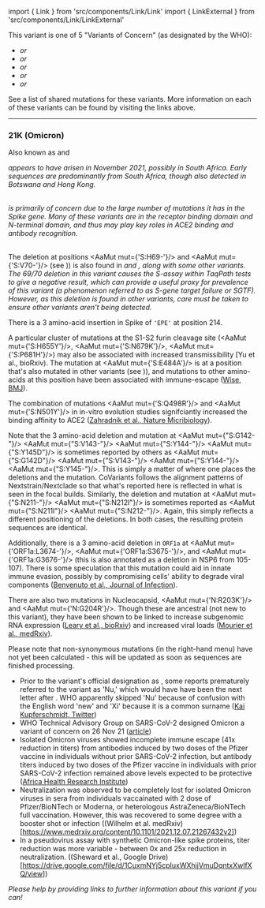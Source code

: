 import { Link } from 'src/components/Link/Link'
import { LinkExternal } from 'src/components/Link/LinkExternal'

This variant is one of 5 "Variants of Concern" (as designated by the WHO):
- <Var name="20I (Alpha, V1)" prefix=""/> or <Lin name="B.1.1.7" />
- <Var name="20H (Beta, V2)" prefix=""/> or <Lin name="B.1.351" />
- <Var name="20J (Gamma, V3)" prefix=""/> or <Lin name="P.1" />
- <Var name="21A (Delta)" prefix=""/> or <Lin name="B.1.617.2" />
- <Var name="21K (Omicron)" prefix =""/> or <Lin name="B.1.1.529" />

See a <Link href="/shared-mutations">list of shared mutations</Link> for these variants. More information on each of these variants can be found by visiting the links above.

---

### 21K (Omicron)
Also known as <Lin name="B.1.1.529" /> and <Who name="Omicron" />

<Var name="21K (Omicron)"/> appears to have arisen in November 2021, possibly in South Africa. Early sequences are predominantly from South Africa, though also detected in Botswana and Hong Kong.
<br/><br/>

<Var name="21K (Omicron)" prefix=""/> is primarily of concern due to the large number of mutations it has in the Spike gene. Many of these variants are in the receptor binding domain and N-terminal domain, and thus may play key roles in ACE2 binding and antibody recognition.
<br/><br/>

The deletion at positions <AaMut mut={'S:H69-'}/> and <AaMut mut={'S:V70-'}/> (see <Mut name="S:H69-"/>)) is also found in <Var name="20I (Alpha, V1)" prefix=""/> and <Var name="21D (Eta)" prefix=""/>, along with some other variants. The 69/70 deletion in this variant causes the S-assay within TaqPath tests to give a negative result, which can provide a useful proxy for prevalence of this variant (a phenomenon referred to as S-gene target failure or SGTF). However, as this deletion is found in other variants, care must be taken to ensure other variants aren't being detected.

There is a 3 amino-acid insertion in Spike of <code>'EPE'</code> at position 214.

A particular cluster of mutations at the S1-S2 furin cleavage site (<AaMut mut={'S:H655Y'}/>, <AaMut mut={'S:N679K'}/>, <AaMut mut={'S:P681H'}/>) may also be associated with increased transmissibility [<LinkExternal href="https://www.biorxiv.org/content/10.1101/2021.08.04.455140v1">Yu et al., bioRxiv</LinkExternal>).
The mutation at <AaMut mut={'S:E484A'}/> is at a position that's also mutated in other variants (see <Mut name="S:E484"/>)), and mutations to other amino-acids at this position have been associated with immune-escape ([Wise, BMJ](https://www.bmj.com/content/372/bmj.n359)).

The combination of mutations <AaMut mut={'S:Q498R'}/> and <AaMut mut={'S:N501Y'}/> in in-vitro evolution studies signifciantly increased the binding affinity to ACE2 ([Zahradnik et al., Nature Micribiology](https://www.nature.com/articles/s41564-021-00954-4)).

Note that the 3 amino-acid deletion and mutation at <AaMut mut={"S:G142-"}/> <AaMut mut={"S:V143-"}/> <AaMut mut={"S:Y144-"}/> <AaMut mut={"S:Y145D"}/> is sometimes reported by others as <AaMut mut={"S:G142D"}/> <AaMut mut={"S:V143-"}/> <AaMut mut={"S:Y144-"}/> <AaMut mut={"S:Y145-"}/>. This is simply a matter of where one places the deletions and the mutation. CoVariants follows the alignment patterns of Nextstrain/Nextclade so that what's reported here is reflected in what is seen in the focal builds. Similarly, the deletion and mutation at <AaMut mut={"S:N211-"}/> <AaMut mut={"S:N212I"}/> is sometimes reported as <AaMut mut={"S:N211I"}/> <AaMut mut={"S:N212-"}/>. Again, this simply reflects a different positioning of the deletions. In both cases, the resulting protein sequences are identical. 

Additionally, there is a 3 amino-acid deletion in <code>ORF1a</code> at <AaMut mut={'ORF1a:L3674-'}/>, <AaMut mut={'ORF1a:S3675-'}/>, and <AaMut mut={'ORF1a:G3676-'}/> (this is also annotated as a deletion in NSP6 from 105-107). There is some speculation that this mutation could aid in innate immune evasion, possibly by compromising cells' ability to degrade viral components ([Benvenuto et al., Journal of Infection](https://www.sciencedirect.com/science/article/pii/S0163445320301869)).

There are also two mutations in Nucleocapsid, <AaMut mut={'N:R203K'}/> and <AaMut mut={'N:G204R'}/>. Though these are ancestral (not new to this variant), they have been shown to be linked to increase subgenomic RNA expression ([Leary et al., bioRxiv](https://www.biorxiv.org/content/10.1101/2020.04.10.029454v2)) and increased viral loads ([Mourier et al., medRxiv](https://www.medrxiv.org/content/10.1101/2021.05.06.21256706v2)).

Please note that non-synonymous mutations (in the right-hand menu) have not yet been calculated - this will be updated as soon as sequences are finished processing.

- Prior to the variant's official designation as <Who name="Omicron" />, some reports prematurely referred to the variant as 'Nu,' which would have have been the next letter after <Who name="Mu" />. WHO apparently skipped 'Nu' because of confusion with the English word 'new' and 'Xi' because it is a common surname ([Kai Kupferschmidt, Twitter](https://twitter.com/kakape/status/1464671345070186497))
- WHO Technical Advisory Group on SARS-CoV-2 designed Omicron a variant of concern on 26 Nov 21 ([article](https://www.who.int/news/item/26-11-2021-classification-of-omicron-(b.1.1.529)-sars-cov-2-variant-of-concern))
- Isolated Omicron viruses showed incomplete immune escape (41x reduction in titers) from antibodies induced by two doses of the Pfizer vaccine in individuals without prior SARS-CoV-2 infection, but antibody titers induced by two doses of the Pfizer vaccine in individuals with prior SARS-CoV-2 infection remained above levels expected to be protective ([Africa Health Research Institute](https://www.ahri.org/omicron-incompletely-escapes-immunity-induced-by-the-pfizer-vaccine/))
- Neutralization was observed to be completely lost for isolated Omicron viruses in sera from individuals vaccainated with 2 dose of Pfizer/BioNTech or Moderna, or heterologous AstraZeneca/BioNTech full vaccination. However, this was recovered to some degree with a booster shot or infection ((Wilhelm et al. medRxiv)[https://www.medrxiv.org/content/10.1101/2021.12.07.21267432v2])
- In a pseudovirus assay with synthetic Omicron-like spike proteins, titer reduction was more variable - between 0x and 25x reduction in neutralization. ((Sheward et al., Google Drive)[https://drive.google.com/file/d/1CuxmNYj5cpIuxWXhjjVmuDqntxXwlfXQ/view])

_Please help by providing links to further information about this variant if you can!_
